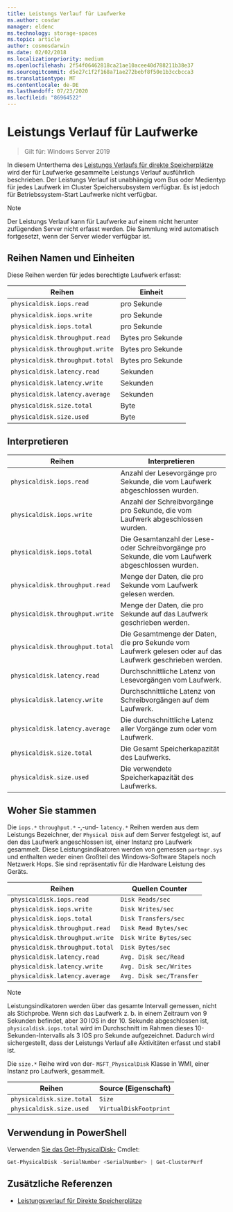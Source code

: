 ```yaml
---
title: Leistungs Verlauf für Laufwerke
ms.author: cosdar
manager: eldenc
ms.technology: storage-spaces
ms.topic: article
author: cosmosdarwin
ms.date: 02/02/2018
ms.localizationpriority: medium
ms.openlocfilehash: 2f54f06462818ca21ae10acee40d788211b38e37
ms.sourcegitcommit: d5e27c1f2f168a71ae272bebf8f50e1b3ccbcca3
ms.translationtype: MT
ms.contentlocale: de-DE
ms.lasthandoff: 07/23/2020
ms.locfileid: "86964522"
---
```

# <a name="performance-history-for-drives"></a>Leistungs Verlauf für Laufwerke

> Gilt für: Windows Server 2019

In diesem Unterthema des [Leistungs Verlaufs für direkte Speicherplätze](performance-history.md) wird der für Laufwerke gesammelte Leistungs Verlauf ausführlich beschrieben. Der Leistungs Verlauf ist unabhängig vom Bus oder Medientyp für jedes Laufwerk im Cluster Speichersubsystem verfügbar. Es ist jedoch für Betriebssystem-Start Laufwerke nicht verfügbar.

   > [!NOTE]
   > Der Leistungs Verlauf kann für Laufwerke auf einem nicht herunter zufügenden Server nicht erfasst werden. Die Sammlung wird automatisch fortgesetzt, wenn der Server wieder verfügbar ist.

## <a name="series-names-and-units"></a>Reihen Namen und Einheiten

Diese Reihen werden für jedes berechtigte Laufwerk erfasst:

| Reihen                          | Einheit             |
|---------------------------------|------------------|
| `physicaldisk.iops.read`        | pro Sekunde       |
| `physicaldisk.iops.write`       | pro Sekunde       |
| `physicaldisk.iops.total`       | pro Sekunde       |
| `physicaldisk.throughput.read`  | Bytes pro Sekunde |
| `physicaldisk.throughput.write` | Bytes pro Sekunde |
| `physicaldisk.throughput.total` | Bytes pro Sekunde |
| `physicaldisk.latency.read`     | Sekunden          |
| `physicaldisk.latency.write`    | Sekunden          |
| `physicaldisk.latency.average`  | Sekunden          |
| `physicaldisk.size.total`       | Byte            |
| `physicaldisk.size.used`        | Byte            |

## <a name="how-to-interpret"></a>Interpretieren

| Reihen                          | Interpretieren                                                            |
|---------------------------------|-----------------------------------------------------------------------------|
| `physicaldisk.iops.read`        | Anzahl der Lesevorgänge pro Sekunde, die vom Laufwerk abgeschlossen wurden.                |
| `physicaldisk.iops.write`       | Anzahl der Schreibvorgänge pro Sekunde, die vom Laufwerk abgeschlossen wurden.               |
| `physicaldisk.iops.total`       | Die Gesamtanzahl der Lese-oder Schreibvorgänge pro Sekunde, die vom Laufwerk abgeschlossen wurden. |
| `physicaldisk.throughput.read`  | Menge der Daten, die pro Sekunde vom Laufwerk gelesen werden.                            |
| `physicaldisk.throughput.write` | Menge der Daten, die pro Sekunde auf das Laufwerk geschrieben werden.                           |
| `physicaldisk.throughput.total` | Die Gesamtmenge der Daten, die pro Sekunde vom Laufwerk gelesen oder auf das Laufwerk geschrieben werden.        |
| `physicaldisk.latency.read`     | Durchschnittliche Latenz von Lesevorgängen vom Laufwerk.                          |
| `physicaldisk.latency.write`    | Durchschnittliche Latenz von Schreibvorgängen auf dem Laufwerk.                           |
| `physicaldisk.latency.average`  | Die durchschnittliche Latenz aller Vorgänge zum oder vom Laufwerk.                     |
| `physicaldisk.size.total`       | Die Gesamt Speicherkapazität des Laufwerks.                                    |
| `physicaldisk.size.used`        | Die verwendete Speicherkapazität des Laufwerks.                                     |

## <a name="where-they-come-from"></a>Woher Sie stammen

Die `iops.*` `throughput.*` -,-und- `latency.*` Reihen werden aus dem Leistungs Bezeichner, der `Physical Disk` auf dem Server festgelegt ist, auf den das Laufwerk angeschlossen ist, einer Instanz pro Laufwerk gesammelt. Diese Leistungsindikatoren werden von gemessen `partmgr.sys` und enthalten weder einen Großteil des Windows-Software Stapels noch Netzwerk Hops. Sie sind repräsentativ für die Hardware Leistung des Geräts.

| Reihen                          | Quellen Counter           |
|---------------------------------|--------------------------|
| `physicaldisk.iops.read`        | `Disk Reads/sec`         |
| `physicaldisk.iops.write`       | `Disk Writes/sec`        |
| `physicaldisk.iops.total`       | `Disk Transfers/sec`     |
| `physicaldisk.throughput.read`  | `Disk Read Bytes/sec`    |
| `physicaldisk.throughput.write` | `Disk Write Bytes/sec`   |
| `physicaldisk.throughput.total` | `Disk Bytes/sec`         |
| `physicaldisk.latency.read`     | `Avg. Disk sec/Read`     |
| `physicaldisk.latency.write`    | `Avg. Disk sec/Writes`   |
| `physicaldisk.latency.average`  | `Avg. Disk sec/Transfer` |

   > [!NOTE]
   > Leistungsindikatoren werden über das gesamte Intervall gemessen, nicht als Stichprobe. Wenn sich das Laufwerk z. b. in einem Zeitraum von 9 Sekunden befindet, aber 30 IOS in der 10. Sekunde abgeschlossen ist, `physicaldisk.iops.total` wird im Durchschnitt im Rahmen dieses 10-Sekunden-Intervalls als 3 IOS pro Sekunde aufgezeichnet. Dadurch wird sichergestellt, dass der Leistungs Verlauf alle Aktivitäten erfasst und stabil ist.

Die `size.*` Reihe wird von der- `MSFT_PhysicalDisk` Klasse in WMI, einer Instanz pro Laufwerk, gesammelt.

| Reihen                          | Source (Eigenschaft)        |
|---------------------------------|------------------------|
| `physicaldisk.size.total`       | `Size`                 |
| `physicaldisk.size.used`        | `VirtualDiskFootprint` |

## <a name="usage-in-powershell"></a>Verwendung in PowerShell

Verwenden [Sie das Get-PhysicalDisk-](/powershell/module/storage/get-physicaldisk) Cmdlet:

```PowerShell
Get-PhysicalDisk -SerialNumber <SerialNumber> | Get-ClusterPerf
```

## <a name="additional-references"></a>Zusätzliche Referenzen

- [Leistungsverlauf für Direkte Speicherplätze](performance-history.md)
